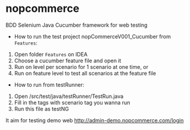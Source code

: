 # nopcommerce
BDD Selenium Java Cucumber framework for web testing
- How to run the test project nopCommerceV001_Cucumber from `Features`:
1. Open folder `Features` on IDEA
2. Choose a cucumber feature file and open it
3. Run on level per scenario for 1 scenario at one time, or 
4. Run on feature level to test all scenarios at the feature file

- How to run from testRunner:
1.  Open /src/test/java/testRunner/TestRun.java
2.  Fill in the tags with scenario tag you wanna run
3.  Run this file as testNG

It aim for testing demo web http://admin-demo.nopcommerce.com/login
